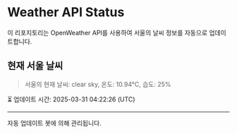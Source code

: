 
# Weather API Status

이 리포지토리는 OpenWeather API를 사용하여 서울의 날씨 정보를 자동으로 업데이트합니다.

## 현재 서울 날씨
> 서울의 현재 날씨: clear sky, 온도: 10.94°C, 습도: 25%

⏳ 업데이트 시간: 2025-03-31 04:22:26 (UTC)

---
자동 업데이트 봇에 의해 관리됩니다.
